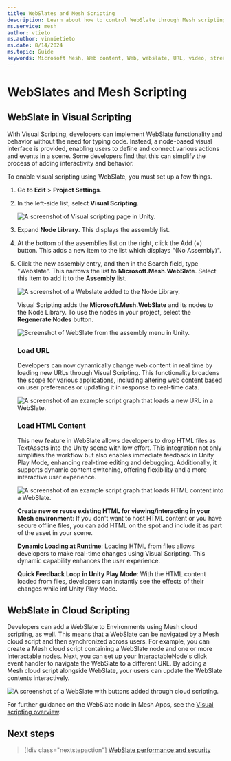 ```yaml
---
title: WebSlates and Mesh Scripting
description: Learn about how to control WebSlate through Mesh scripting.
ms.service: mesh
author: vtieto
ms.author: vinnietieto
ms.date: 8/14/2024
ms.topic: Guide
keywords: Microsoft Mesh, Web content, Web, webslate, URL, video, streaming video, whiteboard, scripting, Mesh scripting, visual scripting, cloud scriting
---
```


# WebSlates and Mesh Scripting

## WebSlate in Visual Scripting

With Visual Scripting, developers can implement WebSlate functionality and behavior without the need for typing code. Instead, a node-based visual interface is provided, enabling users to define and connect various actions and events in a scene. Some developers find that this can simplify the process of adding interactivity and behavior.

To enable visual scripting using WebSlate, you must set up a few things.

1. Go to **Edit** > **Project Settings**.

2. In the left-side list, select **Visual Scripting**.

   ![A screenshot of Visual scripting page in Unity.](../../../media/webview-developer-guide/image018.png)

3. Expand **Node Library**. This displays the assembly list.

4. At the bottom of the assemblies list on the right, click the Add (+) button. This adds a new item to the list which displays "(No Assembly)".

5. Click the new assembly entry, and then in the Search field, type "Webslate". This narrows the list to **Microsoft.Mesh.WebSlate**. Select this item to add it to the **Assembly** list.

   ![A screenshot of a Webslate added to the Node Library.](../../../media/webview-developer-guide/image019.png)

   Visual Scripting adds the **Microsoft.Mesh.WebSlate** and its nodes to the Node Library. To use the nodes in your project, select the **Regenerate Nodes** button.

   ![Screenshot of WebSlate from the assembly menu in Unity.](../../../media/webview-developer-guide/image020.png)

   ### Load URL

   Developers can now dynamically change web content in real time by loading new URLs through Visual Scripting. This functionality broadens the scope for various applications, including altering web content based on user preferences or updating it in response to real-time data.

   ![A screenshot of an example script graph that loads a new URL in a WebSlate.](../../../media/webview-developer-guide/image021.png)

   ### Load HTML Content

   This new feature in WebSlate allows developers to drop HTML files as TextAssets into the Unity scene with low effort. This integration not only simplifies the workflow but also enables immediate feedback in Unity Play Mode, enhancing real-time editing and debugging. Additionally, it supports dynamic content switching, offering flexibility and a more interactive user experience.

   ![A screenshot of an example script graph that loads HTML content into a WebSlate.](../../../media/webview-developer-guide/image026.png)

   **Create new or reuse existing HTML for viewing/interacting in your Mesh environment**: If you don't want to host HTML content or you have secure offline files, you can add HTML on the spot and include it as part of the asset in your scene. 

   **Dynamic Loading at Runtime**: Loading HTML from files allows developers to make real-time changes using Visual Scripting. This dynamic capability enhances the user experience.

   **Quick Feedback Loop in Unity Play Mode**: With the HTML content loaded from files, developers can instantly see the effects of their changes while inf Unity Play Mode.

## WebSlate in Cloud Scripting

Developers can add a WebSlate to Environments using Mesh cloud scripting, as well. This means that a WebSlate can be navigated by a Mesh cloud script and then synchronized across users. For example, you can create a Mesh cloud script containing a WebSlate node and one or more Interactable nodes. Next, you can set up your InteractableNode's click event handler to navigate the WebSlate to a different URL. By adding a Mesh cloud script alongside WebSlate, your users can update the WebSlate contents interactively.

![A screenshot of a WebSlate with buttons added through cloud scripting.](../../../media/webview-developer-guide/ArcadeWebSlate.png)

For further guidance on the WebSlate node in Mesh Apps, see the [Visual scripting overview](../../script-your-scene-logic/mesh-scripting-overview.md).

## Next steps

> [!div class="nextstepaction"]
> [WebSlate performance and security](./webslate-performance-and-security.md)